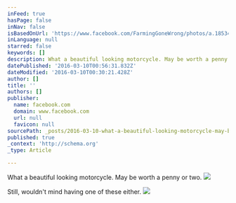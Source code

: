 ```yaml
---
inFeed: true
hasPage: false
inNav: false
isBasedOnUrl: 'https://www.facebook.com/FarmingGoneWrong/photos/a.185349961665666.1073741828.185334958333833/433277673539559/?type=3&theater'
inLanguage: null
starred: false
keywords: []
description: What a beautiful looking motorcycle. May be worth a penny or two.
datePublished: '2016-03-10T00:56:31.832Z'
dateModified: '2016-03-10T00:30:21.428Z'
author: []
title: ''
authors: []
publisher:
  name: facebook.com
  domain: www.facebook.com
  url: null
  favicon: null
sourcePath: _posts/2016-03-10-what-a-beautiful-looking-motorcycle-may-be-worth-a-penny-or.md
published: true
_context: 'http://schema.org'
_type: Article

---
```

What a beautiful looking motorcycle. May be worth a penny or two.
![](https://scontent-atl3-1.xx.fbcdn.net/hphotos-xlp1/v/t1.0-9/945849_433277673539559_4696171252028804794_n.jpg?oh=a447e3c3ef6f36f72d0c476821b39964&oe=57990462)

Still, wouldn't mind having one of these either.
![](https://the-grid-user-content.s3-us-west-2.amazonaws.com/d2fc9f17-0aa3-4373-a874-9d5f574a3cae.jpg)